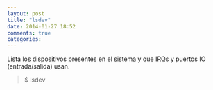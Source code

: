 ```yaml
---
layout: post
title: "lsdev"
date: 2014-01-27 18:52
comments: true
categories: 
---
```

Lista los dispositivos presentes en el sistema y que IRQs y puertos IO (entrada/salida) usan.

>$ lsdev

